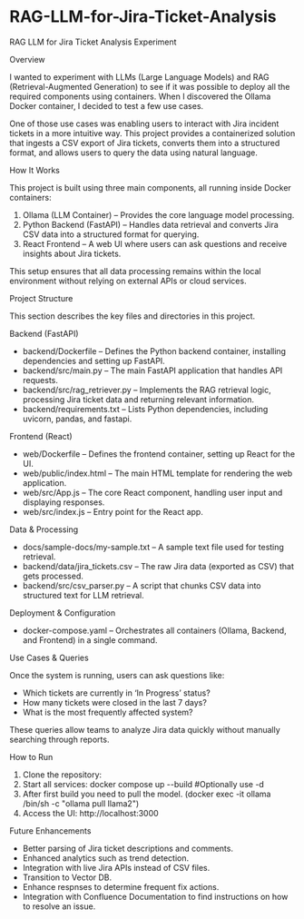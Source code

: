 # RAG-LLM-for-Jira-Ticket-Analysis
RAG LLM for Jira Ticket Analysis Experiment

Overview

I wanted to experiment with LLMs (Large Language Models) and RAG (Retrieval-Augmented Generation) to see if it was possible to deploy all the required components using containers. When I discovered the Ollama Docker container, I decided to test a few use cases.

One of those use cases was enabling users to interact with Jira incident tickets in a more intuitive way. This project provides a containerized solution that ingests a CSV export of Jira tickets, converts them into a structured format, and allows users to query the data using natural language.

How It Works

This project is built using three main components, all running inside Docker containers:
1. Ollama (LLM Container) – Provides the core language model processing.
2. Python Backend (FastAPI) – Handles data retrieval and converts Jira CSV data into a structured format for querying.
3. React Frontend – A web UI where users can ask questions and receive insights about Jira tickets.

This setup ensures that all data processing remains within the local environment without relying on external APIs or cloud services.

Project Structure

This section describes the key files and directories in this project.

Backend (FastAPI)
- backend/Dockerfile – Defines the Python backend container, installing dependencies and setting up FastAPI.
- backend/src/main.py – The main FastAPI application that handles API requests.
- backend/src/rag_retriever.py – Implements the RAG retrieval logic, processing Jira ticket data and returning relevant information.
- backend/requirements.txt – Lists Python dependencies, including uvicorn, pandas, and fastapi.

Frontend (React)
- web/Dockerfile – Defines the frontend container, setting up React for the UI.
- web/public/index.html – The main HTML template for rendering the web application.
- web/src/App.js – The core React component, handling user input and displaying responses.
- web/src/index.js – Entry point for the React app.

Data & Processing
- docs/sample-docs/my-sample.txt – A sample text file used for testing retrieval.
- backend/data/jira_tickets.csv – The raw Jira data (exported as CSV) that gets processed.
- backend/src/csv_parser.py – A script that chunks CSV data into structured text for LLM retrieval.

Deployment & Configuration
- docker-compose.yaml – Orchestrates all containers (Ollama, Backend, and Frontend) in a single command.

Use Cases & Queries

Once the system is running, users can ask questions like:
- Which tickets are currently in ‘In Progress’ status?
- How many tickets were closed in the last 7 days?
- What is the most frequently affected system?

These queries allow teams to analyze Jira data quickly without manually searching through reports.

How to Run
1. Clone the repository:
2. Start all services: docker compose up --build #Optionally use -d
3. After first build you need to pull the model. (docker exec -it ollama /bin/sh -c "ollama pull llama2")
4. Access the UI: http://localhost:3000 

Future Enhancements
- Better parsing of Jira ticket descriptions and comments.
- Enhanced analytics such as trend detection.
- Integration with live Jira APIs instead of CSV files.
- Transition to Vector DB.
- Enhance respnses to determine frequent fix actions.
- Integration with Confluence Documentation to find instructions on how to resolve an issue.

